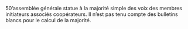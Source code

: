 50’assemblée générale statue à la majorité simple des voix des membres initiateurs associés coopérateurs.
Il n’est pas tenu compte des bulletins blancs pour le calcul de la majorité.